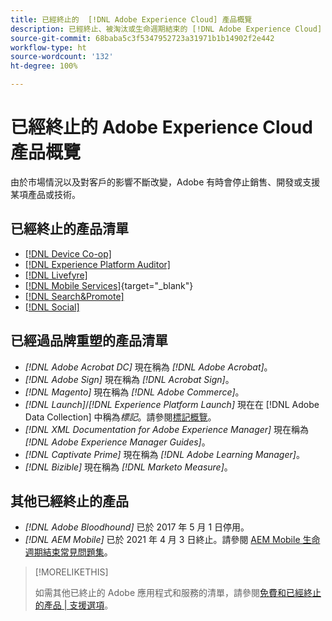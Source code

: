 ```yaml
---
title: 已經終止的  [!DNL Adobe Experience Cloud] 產品概覽
description: 已經終止、被淘汰或生命週期結束的 [!DNL Adobe Experience Cloud] 和 [!DNL Adobe Experience Platform] 產品概覽
source-git-commit: 68baba5c3f5347952723a31971b1b14902f2e442
workflow-type: ht
source-wordcount: '132'
ht-degree: 100%

---
```



# 已經終止的 Adobe Experience Cloud 產品概覽

由於市場情況以及對客戶的影響不斷改變，Adobe 有時會停止銷售、開發或支援某項產品或技術。

## 已經終止的產品清單

* [[!DNL Device Co-op]](device-co-op.md)
* [[!DNL Experience Platform Auditor]](auditor.md)
* [[!DNL Livefyre]](livefyre.md)
* [[!DNL Mobile Services]](https://experienceleague.adobe.com/docs/mobile-services/using/eol.html){target=&quot;_blank&quot;}
* [[!DNL Search&Promote]](search-promote.md)
* [[!DNL Social]](social.md)

<!--
## Notifications of upcoming products to be discontinued

* [!DNL Data Workbench] end-of-life date is **December 31, 2023**. [Link]

-->

## 已經過品牌重塑的產品清單

* *[!DNL Adobe Acrobat DC]* 現在稱為 *[!DNL Adobe Acrobat]*。
* *[!DNL Adobe Sign]* 現在稱為 *[!DNL Acrobat Sign]*。
* *[!DNL Magento]* 現在稱為 *[!DNL Adobe Commerce]*。
* *[!DNL Launch]*/*[!DNL Experience Platform Launch]* 現在在 [!DNL Adobe Data Collection] 中稱為&#x200B;*標記*。請參閱[標記概覽](https://experienceleague.adobe.com/docs/experience-platform/tags/home.html)。
* *[!DNL XML Documentation for Adobe Experience Manager]* 現在稱為 *[!DNL Adobe Experience Manager Guides]*。
* *[!DNL Captivate Prime]* 現在稱為 *[!DNL Adobe Learning Manager]*。
* *[!DNL Bizible]* 現在稱為 *[!DNL Marketo Measure]*。

## 其他已經終止的產品

* *[!DNL Adobe Bloodhound]* 已於 2017 年 5 月 1 日停用。
* *[!DNL AEM Mobile]* 已於 2021 年 4 月 3 日終止。請參閱 [AEM Mobile 生命週期結束常見問題集](https://helpx.adobe.com/digital-publishing-solution/help/aem-mobile-end-of-life-faq.html)。

>[!MORELIKETHIS]
>
>如需其他已終止的 Adobe 應用程式和服務的清單，請參閱[免費和已經終止的產品 | 支援選項](https://helpx.adobe.com/support/programs/support-options-free-discontinued-apps-services.html)。
